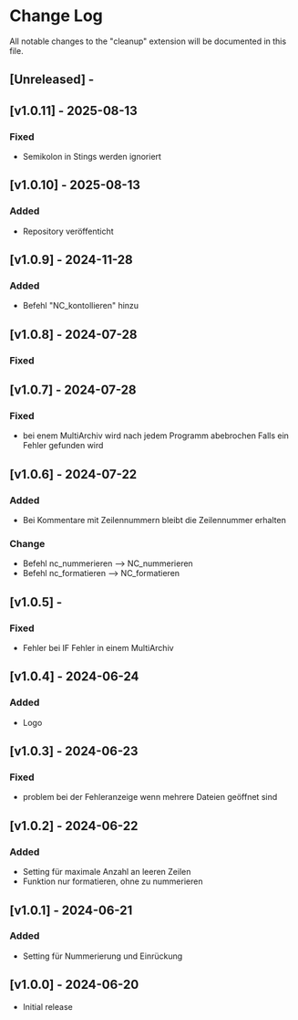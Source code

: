 # Change Log

All notable changes to the "cleanup" extension will be documented in this file.

## [Unreleased] -

## [v1.0.11] - 2025-08-13

### Fixed

- Semikolon in Stings werden ignoriert

## [v1.0.10] - 2025-08-13

### Added

- Repository veröffenticht

## [v1.0.9] - 2024-11-28

### Added

- Befehl "NC_kontollieren" hinzu

## [v1.0.8] - 2024-07-28

### Fixed

## [v1.0.7] - 2024-07-28

### Fixed

- bei enem MultiArchiv wird nach jedem Programm abebrochen Falls ein Fehler gefunden wird

## [v1.0.6] - 2024-07-22

### Added

- Bei Kommentare mit Zeilennummern bleibt die Zeilennummer erhalten

### Change

- Befehl nc_nummerieren --> NC_nummerieren
- Befehl nc_formatieren --> NC_formatieren

## [v1.0.5] -

### Fixed

- Fehler bei IF Fehler in einem MultiArchiv

## [v1.0.4] - 2024-06-24

### Added

- Logo

## [v1.0.3] - 2024-06-23

### Fixed

- problem bei der Fehleranzeige wenn mehrere Dateien geöffnet sind

## [v1.0.2] - 2024-06-22

### Added

- Setting für maximale Anzahl an leeren Zeilen
- Funktion nur formatieren, ohne zu nummerieren

## [v1.0.1] - 2024-06-21

### Added

- Setting für Nummerierung und Einrückung

## [v1.0.0] - 2024-06-20

- Initial release
